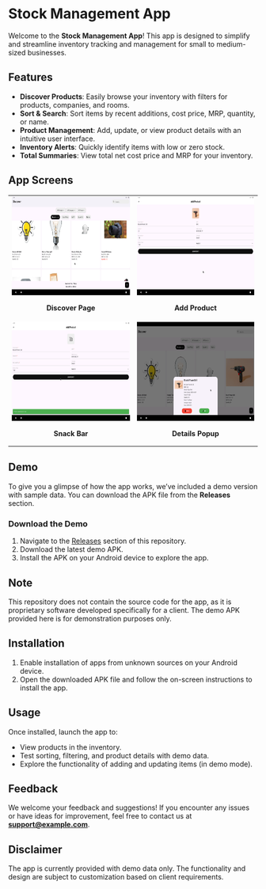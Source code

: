 # Stock Management App

Welcome to the **Stock Management App**! This app is designed to simplify and streamline inventory tracking and management for small to medium-sized businesses.

## Features
- **Discover Products**: Easily browse your inventory with filters for products, companies, and rooms.  
- **Sort & Search**: Sort items by recent additions, cost price, MRP, quantity, or name.  
- **Product Management**: Add, update, or view product details with an intuitive user interface.  
- **Inventory Alerts**: Quickly identify items with low or zero stock.  
- **Total Summaries**: View total net cost price and MRP for your inventory.  

## App Screens

<table>
  <tr>
    <td align="center">
      <img src="https://raw.githubusercontent.com/Ruchan10/StockManagement/master/assets/screenshots/flutter_01.png" alt="Signup Page" width="300" height="200">
      <p><strong>Discover Page</strong></p>
    </td>
    <td align="center">
      <img src="https://raw.githubusercontent.com/Ruchan10/StockManagement/master/assets/screenshots/flutter_02.png" alt="Login Page" width="300" height="200">
      <p><strong>Add Product</strong></p>
    </td>
  </tr>
  <tr>
      <td align="center">
      <img src="https://raw.githubusercontent.com/Ruchan10/StockManagement/master/assets/screenshots/flutter_03.png" alt="Snack Bar" width="300" height="200">
      <p><strong>Snack Bar</strong></p>
    </td>
    <td align="center">
      <img src="https://raw.githubusercontent.com/Ruchan10/StockManagement/master/assets/screenshots/flutter_04.png" alt="Details Popup" width="300" height="200">
      <p><strong>Details Popup</strong></p>
    </td>
  </tr>
</table>

## Demo
To give you a glimpse of how the app works, we’ve included a demo version with sample data. You can download the APK file from the **Releases** section.

### Download the Demo
1. Navigate to the [Releases](https://github.com/Ruchan10/StockManagement/releases) section of this repository.  
2. Download the latest demo APK.  
3. Install the APK on your Android device to explore the app.

## Note
This repository does not contain the source code for the app, as it is proprietary software developed specifically for a client. The demo APK provided here is for demonstration purposes only.

## Installation
1. Enable installation of apps from unknown sources on your Android device.  
2. Open the downloaded APK file and follow the on-screen instructions to install the app.  

## Usage
Once installed, launch the app to:
- View products in the inventory.  
- Test sorting, filtering, and product details with demo data.  
- Explore the functionality of adding and updating items (in demo mode).  

## Feedback
We welcome your feedback and suggestions! If you encounter any issues or have ideas for improvement, feel free to contact us at **support@example.com**.

## Disclaimer
The app is currently provided with demo data only. The functionality and design are subject to customization based on client requirements.
